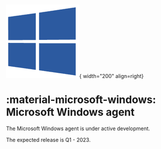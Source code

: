 ![Software Package](../../../images/windows_logo.png){ width="200" align=right}

# :material-microsoft-windows: Microsoft Windows agent

The Microsoft Windows agent is under active development.

The expected release is Q1 - 2023.